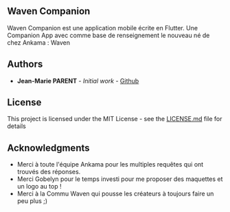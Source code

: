 ## Waven Companion

Waven Companion est une application mobile écrite en Flutter.
Une Companion App avec comme base de renseignement le nouveau né de chez Ankama : Waven

## Authors

* **Jean-Marie PARENT** - *Initial work* - [Github](https://github.com/jm-parent)

## License

This project is licensed under the MIT License - see the [LICENSE.md](LICENSE.md) file for details

## Acknowledgments

* Merci à toute l'équipe Ankama pour les multiples requêtes qui ont trouvés des réponses.
* Merci Gobelyn pour le temps investi pour me proposer des maquettes et un logo au top ! 
* Merci à la Commu Waven qui pousse les créateurs à toujours faire un peu plus ;)
